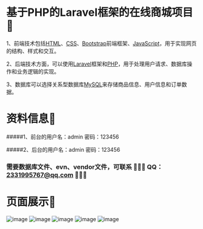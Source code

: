 # 基于PHP的Laravel框架的在线商城项目📌

1、前端技术包括<u>HTML</u>、<u>CSS</u>、<u>Bootstrap</u>前端框架、<u>JavaScript</u>，用于实现网页的结构、样式和交互。

2、后端技术方面，可以使用<u>Laravel</u>框架和<u>PHP</u>，用于处理用户请求、数据库操作和业务逻辑的实现。

3、数据库可以选择关系型数据库<u>MySQL</u>来存储商品信息、用户信息和订单数据。 

# 资料信息📌

#####1、前台的用户名：admin   密码：123456

#####2、后台的用户名：admin   密码：123456

### 需要数据库文件、evn、vendor文件，可联系 🍥🍥🍥 QQ：2331995767@qq.com  🍥🍥🍥

# 页面展示📌
![image](https://github.com/user-attachments/assets/d531d77d-eea1-46fd-bf1a-b60ea6c3a521)
![image](https://github.com/user-attachments/assets/614c0a41-63d5-4307-bc92-5a2a63d1b869)
![image](https://github.com/user-attachments/assets/882e3e5b-e8af-4446-8aa4-4ce3063be845)
![image](https://github.com/user-attachments/assets/4f5d6a0b-eb70-48ba-8511-45d29d949198)
![image](https://github.com/user-attachments/assets/5c42d1b0-a10d-4bc1-851f-a05af0728d4f)


